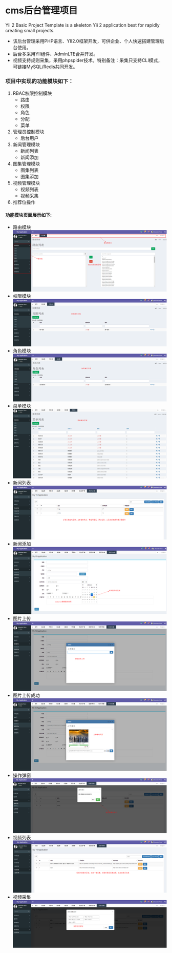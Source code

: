 # cms后台管理项目<br/>
Yii 2 Basic Project Template is a skeleton Yii 2 application best for
rapidly creating small projects.<br/>
* 该后台管理采用PHP语言、YII2.0框架开发，可供企业、个人快速搭建管理后台使用。<br/>
* 后台多采用YII组件、AdminLTE合并开发。<br/>
* 视频支持规则采集，采用phpspider技术。特别备注：采集只支持CLI模式，可链接MySQL/Redis共同开发。<br/>
### 项目中实现的功能模块如下：<br/>
  1. RBAC权限控制模块<br/>
     * 路由<br/>
     * 权限<br/>
     * 角色<br/>
     * 分配<br/>
     * 菜单<br/>
  2. 管理员控制模块<br/>
     * 后台用户<br/>
  3. 新闻管理模块<br/>
     * 新闻列表<br/>
     * 新闻添加<br/>
  4. 图集管理模块<br/>
     * 图集列表<br/>
     * 图集添加<br/>
  5. 视频管理模块<br/>
     * 视频列表<br/>
     * 视频采集<br/>
  6. 推荐位操作<br/>
  
#### 功能模块页面展示如下:<br/>
* 路由模块
![route](https://github.com/felixfong/cmspro/blob/master/advanced/backend/web/images/route.jpg)
* 权限模块
![permission](https://github.com/felixfong/cmspro/blob/master/advanced/backend/web/images/permission.jpg)
* 角色模块
![role](https://github.com/felixfong/cmspro/blob/master/advanced/backend/web/images/role.jpg)
* 菜单模块
![menu](https://github.com/felixfong/cmspro/blob/master/advanced/backend/web/images/menu.jpg)
* 新闻列表
![newslist](https://github.com/felixfong/cmspro/blob/master/advanced/backend/web/images/newslist.png)
* 新闻添加
![newsadd](https://github.com/felixfong/cmspro/blob/master/advanced/backend/web/images/newsadd.jpg)
* 图片上传
![imgUp](https://github.com/felixfong/cmspro/blob/master/advanced/backend/web/images/imgUp.jpg)
* 图片上传成功
![upSuccess](https://github.com/felixfong/cmspro/blob/master/advanced/backend/web/images/upSuccess.jpg)
* 操作弹窗
![reminder](https://github.com/felixfong/cmspro/blob/master/advanced/backend/web/images/reminder.jpg)
* 视频列表
![videolist](https://github.com/felixfong/cmspro/blob/master/advanced/backend/web/images/videolist.jpg)
* 视频采集
![spider](https://github.com/felixfong/cmspro/blob/master/advanced/backend/web/images/spider.jpg)
